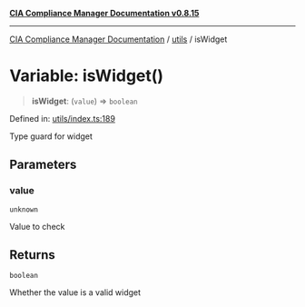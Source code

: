 [**CIA Compliance Manager Documentation v0.8.15**](../../README.md)

***

[CIA Compliance Manager Documentation](../../modules.md) / [utils](../README.md) / isWidget

# Variable: isWidget()

> **isWidget**: (`value`) => `boolean`

Defined in: [utils/index.ts:189](https://github.com/Hack23/cia-compliance-manager/blob/50a3bb1fa64948444e36c06fee075b5043350db0/src/utils/index.ts#L189)

Type guard for widget

## Parameters

### value

`unknown`

Value to check

## Returns

`boolean`

Whether the value is a valid widget
